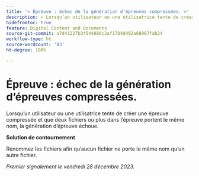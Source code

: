 ```yaml
---
title: '« Épreuve : échec de la génération d’épreuves compressées. »'
description: « Lorsqu’un utilisateur ou une utilisatrice tente de créer une épreuve compressée et que deux fichiers ou plus dans l’épreuve portent le même nom, la génération d’épreuves échoue. »
hidefromtoc: true
feature: Digital Content and Documents
source-git-commit: a7d41227b34544889c2af1704d492a68967fab24
workflow-type: ht
source-wordcount: '83'
ht-degree: 100%

---
```



# Épreuve : échec de la génération d’épreuves compressées.

<!--WF and WFP TOCs-->

Lorsqu’un utilisateur ou une utilisatrice tente de créer une épreuve compressée et que deux fichiers ou plus dans l’épreuve portent le même nom, la génération d’épreuve échoue.

**Solution de contournement**

Renommez les fichiers afin qu’aucun fichier ne porte le même nom qu’un autre fichier.

_Premier signalement le vendredi 28 décembre 2023._
